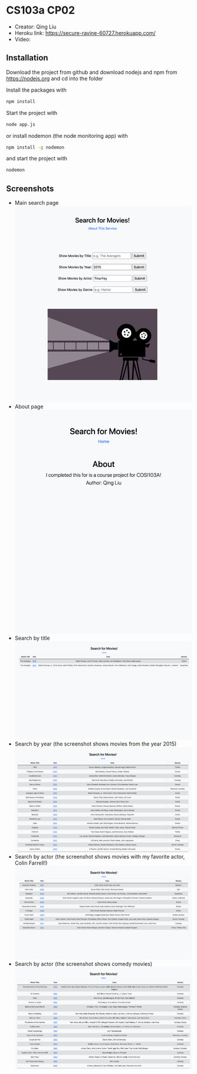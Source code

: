 # CS103a CP02

- Creator: Qing Liu 
- Heroku link: https://secure-ravine-60727.herokuapp.com/
- Video:

## Installation
Download the project from github and download nodejs and npm from https://nodejs.org
and cd into the folder

Install the packages with
``` bash
npm install
```
Start the project with
``` bash
node app.js
```
or install nodemon (the node monitoring app) with
``` bash
npm install -g nodemon
```
and start the project with
``` bash
nodemon
```

## Screenshots 
- Main search page
![Search page](public/images/main.png)
- About page
![About page](public/images/about.png)
- Search by title
![Search by title](public/images/byTitle.png)
- Search by year (the screenshot shows movies from the year 2015)
![Search by year](public/images/byYear.png)
- Search by actor (the screenshot shows movies with my favorite actor, Colin Farrell!)
![Search by actor](public/images/colinFarrell.png)
- Search by actor (the screenshot shows comedy movies)
![Search by actor](public/images/comedy.png)

